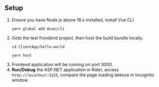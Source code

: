 ## Setup
1. Ensure you have Node.js above 18.x installed, install Vue CLI
   ```
   yarn global add @vue/cli
   ```
2. Goto the test frondend project, then host the build bundle locally.
   ```
   cd ClientApp/hello-world
   ```
   ```
   yarn host
   ```
3. Frontend application will be running on port 3000.
4. **Run/Debug** the ASP.NET application in Rider, access `http://localhost:5225`, compare the page loading latence in Incognito window.
